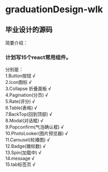 # graduationDesign-wlk
## 毕业设计的源码	
简要介绍：<br/>	
### 计划写15个react常用组件。	<br/>
分别是：	<br/>
1.Button按钮  √<br/>
2.Icon图标  √<br/>
3.Collapse 折叠面板 √<br/>
4.Pagination(分页) √<br/>
5.Rate(评分)  √<br/>
6.Table(表格)  √<br/>
7.BackTop(回到顶部)  √<br/>
8.Modal(对话框)  √<br/>
9.Popconfirm(气泡确认框) √<br/>
10.PhotoLooker(图片预览器) √<br/>
11.Carousel(轮播图) √<br/>
12.Badge(徽标数) √<br/>
13.Spin(加载中) √<br/>
14.message √    
15.tab标签页 √




